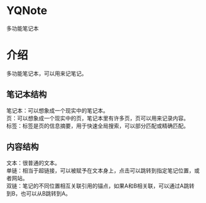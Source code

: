 # YQNote
多功能笔记本
# 介绍
多功能笔记本，可以用来记笔记。
## 笔记本结构
笔记本：可以想象成一个现实中的笔记本。  
页：可以想象成一个现实中的页，笔记本里有许多页，页可以用来记录内容。  
标签：标签是页的信息摘要，用于快速全局搜索，可以部分匹配或精确匹配。  
## 内容结构
文本：很普通的文本。  
单链：相当于超链接，可以被赋予在文本身上，点击可以跳转到指定笔记位置，或者网站。  
双链：笔记的不同位置相互关联引用的锚点，如果A和B相关联，可以通过A跳转到B，也可以从B跳转到A。  
